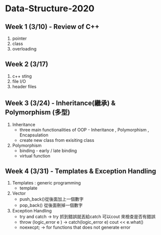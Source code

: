 # Data-Structure-2020
## Week 1 (3/10) - Review of C++
  1. pointer
  2. class
  3. overloading
 
## Week 2 (3/17)
  1. c++ sting
  2. file I/O
  3. header files

## Week 3 (3/24) - Inheritance(繼承) & Polymorphism (多型)
  1. Inheritance
      * three main functionalities of OOP - Inheritance , Polymorphism , Encapsulation
      * create new class from exisiting class
  2. Polymorphism
      * binding - early / late binding
      * virtual function

## Week 4 (3/31) - Templates & Exception Handling
  1. Templates : generic programming
      * template <typename T>
  2. Vector
      * push_back()從後面加上一個數字
      * pop_back() 從後面刪掉一個數字
  3. Exception Handling
      * try and catch -> try 抓到錯誤就丟給catch 可以cout 來檢查是否有錯誤 
      * throw (logic_error e ) -> catch(logic_error e) cout  << e.what()
      * noexecpt; -> for functions that does not generate error

